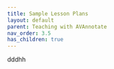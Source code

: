 ```yaml
---
title: Sample Lesson Plans
layout: default
parent: Teaching with AVAnnotate
nav_order: 3.5
has_children: true
---
```

dddhh
